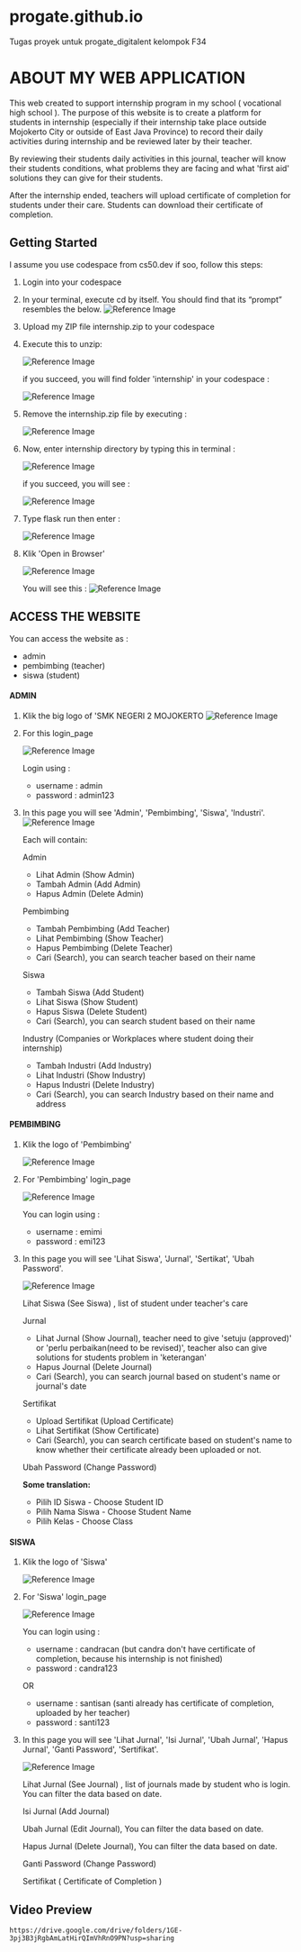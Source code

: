 # progate.github.io
Tugas proyek untuk progate_digitalent kelompok F34

# ABOUT MY WEB APPLICATION
This web created to support internship program in my school ( vocational high school ). The purpose of this website is to create a platform for students in internship (especially if their internship take place outside Mojokerto City or outside of East Java Province) to record their daily activities during internship and be reviewed later by their teacher.

By reviewing their students daily activities in this journal, teacher will know their students conditions, what problems they are facing and what 'first aid' solutions they can give for their students.

After the internship ended, teachers will upload certificate of completion for students under their care. Students can download their certificate of completion.

## Getting Started
I assume you use codespace from cs50.dev if soo, follow this steps:

1.    Login into your codespace
2.    In your terminal, execute cd by itself. You should find that its “prompt” resembles the below.
![Reference Image](readme_img/read1.jpg)
3.    Upload my ZIP file internship.zip to your codespace
4. Execute this to unzip:

    ![Reference Image](readme_img/read2.jpg)

    if you succeed, you will find folder 'internship' in your codespace :

    ![Reference Image](readme_img/read3.jpg)
5.    Remove the internship.zip file by executing :

        ![Reference Image](readme_img/read4.jpg)

6.    Now, enter internship directory by typing this in terminal :

        ![Reference Image](readme_img/read5.jpg)

        if you succeed, you will see :

        ![Reference Image](readme_img/read6.jpg)

7.    Type flask run then enter :

        ![Reference Image](readme_img/read7.jpg)

8.    Klik 'Open in Browser'

        ![Reference Image](readme_img/read8.jpg)

        You will see this :
        ![Reference Image](readme_img/read9.jpg)

## ACCESS THE WEBSITE
You can access the website as :
-    admin
-    pembimbing (teacher)
-    siswa (student)
#### ADMIN
1.    Klik the big logo of 'SMK NEGERI 2 MOJOKERTO
![Reference Image](readme_img/read10.jpg)
2.    For this login_page

        ![Reference Image](readme_img/read11.jpg)

        Login using :
        -    username : admin
        -    password : admin123
3.    In this page you will see 'Admin', 'Pembimbing', 'Siswa', 'Industri'.
![Reference Image](readme_img/read12.jpg)

        Each will contain:

        Admin
        -    Lihat Admin (Show Admin)
        -    Tambah Admin (Add Admin)
        -    Hapus Admin (Delete Admin)

        Pembimbing
        -    Tambah Pembimbing (Add Teacher)
        -    Lihat Pembimbing (Show Teacher)
        -    Hapus Pembimbing (Delete Teacher)
        -    Cari (Search), you can search teacher based on their name

        Siswa
        -    Tambah Siswa (Add Student)
        -    Lihat Siswa (Show Student)
        -    Hapus Siswa (Delete Student)
        -    Cari (Search), you can search student based on their name

        Industry (Companies or Workplaces where student doing their internship)
        -    Tambah Industri (Add Industry)
        -    Lihat Industri (Show Industry)
        -    Hapus Industri (Delete Industry)
        -    Cari (Search), you can search Industry based on their name and address
#### PEMBIMBING
1.    Klik the logo of 'Pembimbing'

        ![Reference Image](readme_img/read13.jpg)
2.    For 'Pembimbing' login_page

        ![Reference Image](readme_img/read14.jpg)

        You can login using :
        -    username : emimi
        -    password : emi123
3.    In this page you will see 'Lihat Siswa', 'Jurnal', 'Sertikat', 'Ubah Password'.

        ![Reference Image](readme_img/read15.jpg)

        Lihat Siswa (See Siswa) , list of student under teacher's care

        Jurnal
        -    Lihat Jurnal (Show Journal), teacher need to give 'setuju (approved)' or 'perlu perbaikan(need to be revised)', teacher also can give solutions for students problem in 'keterangan'
        -    Hapus Journal (Delete Journal)
        -    Cari (Search), you can search journal based on student's name or journal's date

        Sertifikat
        -    Upload Sertifikat (Upload Certificate)
        -    Lihat Sertifikat (Show Certificate)
        -    Cari (Search), you can search certificate based on student's name to know whether their certificate already been uploaded or not.

        Ubah Password (Change Password)

        <b>Some translation:</b>
        -    Pilih ID Siswa - Choose Student ID
        -    Pilih Nama Siswa - Choose Student Name
        -    Pilih Kelas - Choose Class

#### SISWA
1.    Klik the logo of 'Siswa'

        ![Reference Image](readme_img/read16.jpg)
2.    For 'Siswa' login_page

        ![Reference Image](readme_img/read17.jpg)

        You can login using :
        -    username : candracan (but candra don't have certificate of completion, because his internship is not finished)
        -    password : candra123

        OR
        -    username : santisan (santi already has certificate of completion, uploaded by her teacher)
        -    password : santi123
3.    In this page you will see 'Lihat Jurnal', 'Isi Jurnal', 'Ubah Jurnal', 'Hapus Jurnal', 'Ganti Password', 'Sertifikat'.

        ![Reference Image](readme_img/read18.jpg)

        Lihat Jurnal (See Journal) , list of journals made by student who is login. You can filter the data based on date.

        Isi Jurnal (Add Journal)

        Ubah Jurnal (Edit Journal), You can filter the data based on date.

        Hapus Jurnal (Delete Journal), You can filter the data based on date.

        Ganti Password (Change Password)

        Sertifikat ( Certificate of Completion )


## Video Preview

    https://drive.google.com/drive/folders/1GE-3pj3B3jRgbAmLatHirQImVhRnO9PN?usp=sharing






